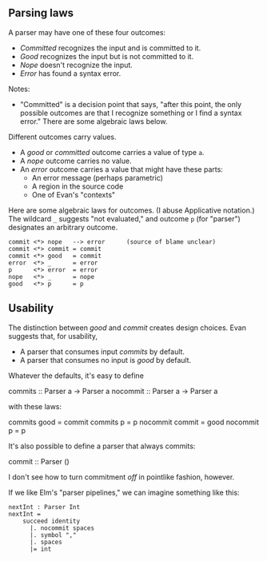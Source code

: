 Parsing laws
------------
A parser may have one of these four outcomes:

  - *Committed* recognizes the input and is committed to it.
  - *Good* recognizes the input but is not committed to it.
  - *Nope* doesn't recognize the input.
  - *Error* has found a syntax error.

Notes:

  - "Committed" is a decision point that says, "after this point, the
    only possible outcomes are that I recognize something or I find a
    syntax error."  There are some algebraic laws below.

Different outcomes carry values.

  - A *good* or *committed* outcome carries a value of type `a`.
  - A *nope* outcome carries no value.
  - An *error* outcome carries a value that might have these parts:
      - An error message (perhaps parametric)
      - A region in the source code
      - One of Evan's "contexts"


Here are some algebraic laws for outcomes.  (I abuse Applicative
notation.)  The wildcard `_` suggests "not evaluated," and outcome `p`
(for "parser") designates an arbitrary outcome.

    commit <*> nope   --> error      (source of blame unclear)
    commit <*> commit = commit
    commit <*> good   = commit
    error  <*> _      = error
    p      <*> error  = error
    nope   <*> _      = nope
    good   <*> p      = p


Usability
---------
The distinction between *good* and *commit* creates design choices.
Evan suggests that, for usability,

  - A parser that consumes input *commits* by default.
  - A parser that consumes no input is *good* by default.

Whatever the defaults, it's easy to define

   commits  :: Parser a -> Parser a
   nocommit :: Parser a -> Parser a

with these laws:

   commits good    = commit
   commits p       = p
   nocommit commit = good
   nocommit p      = p

It's also possible to define a parser that always commits:

   commit :: Parser ()

I don't see how to turn commitment *off* in pointlike fashion,
however.

If we like Elm's "parser pipelines," we can imagine something like
this:

    nextInt : Parser Int
    nextInt =
        succeed identity
          |. nocommit spaces
          |. symbol ","
          |. spaces
          |= int

